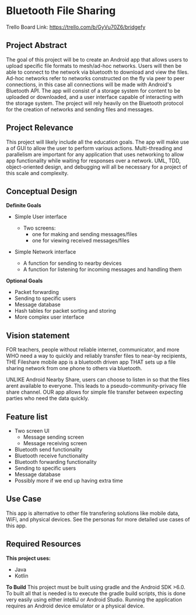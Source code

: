 # Bluetooth File Sharing

Trello Board Link: https://trello.com/b/GyVu70Z6/bridgefy

## Project Abstract

The goal of this project will be to create an Android app that allows users to upload
specific file formats to mesh/ad-hoc networks. Users will then be able to connect to the network via bluetooth
to download and view the files. Ad-hoc networks refer to networks constructed on the fly via peer to
peer connections, in this case all connections will be made with Android's Bluetooth API. The app will 
consist of a storage system for content to be uploaded or downloaded, and a user interface capable of 
interacting with the storage system. The project will rely heavily on the Bluetooth protocol for the creation 
of networks and sending files and messages.

## Project Relevance

This project will likely include all the education goals. The app will make use a of GUI to
allow the user to perform various actions. Multi-threading and parallelism are important for any
application that uses networking to allow app functionality while waiting for responses over a network.
UML, TDD, object-oriented design, and debugging will all be necessary for a project of this scale and
complexity.

## Conceptual Design

**Definite Goals**
* Simple User interface
    *  Two screens:
       - one for making and sending messages/files
       - one for viewing received messages/files

* Simple Network interface
    - A function for sending to nearby devices
    - A function for listening for incoming messages and handling them

**Optional Goals**
- Packet forwarding
- Sending to specific users
- Message database
- Hash tables for packet sorting and storing
- More complex user interface
 
##  Vision statement
FOR teachers, people without reliable internet, communicator, and more WHO need a way to quickly and 
reliably transfer files to near-by recipients, THE Fileshare mobile app is a bluetooth driven app
THAT sets up a file sharing network from one phone to others via bluetooth.

UNLIKE Android Nearby Share, users can choose to listen in so that the files arent available to 
everyone. This leads to a pseudo-community-privacy file share channel. OUR app allows for simple file
transfer between expecting parties who need the data quickly.

##  Feature list
* Two screen UI
   - Message sending screen
   - Message receiving screen
* Bluetooth send functionality
* Bluetooth receive functionality
* Bluetooth forwarding functionality
* Sending to specific users
* Message database
* Possibly more if we end up having extra time

## Use Case

This app is alternative to other file transfering solutions like mobile data, WiFi, and physical devices. See the personas for more detailed use cases of this app.

## Required Resources

**This project uses:**
* Java
* Kotlin

**To Build**
This project must be built using gradle and the Android SDK >6.0. To built all that is needed is to execute the 
gradle build scripts, this is done very easily using either intelliJ or Android Studio. Running the application
requires an Android device emulator or a physical device. 
